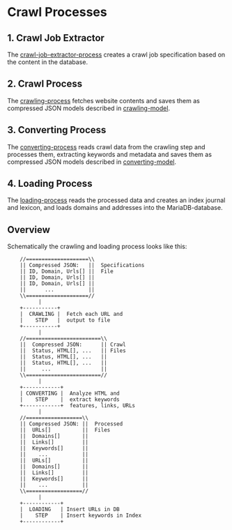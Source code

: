# Crawl Processes

## 1. Crawl Job Extractor

The [crawl-job-extractor-process](crawl-job-extractor-process/) creates a crawl job specification 
based on the content in the database.

## 2. Crawl Process

The [crawling-process](crawling-process/) fetches website contents and saves them
as compressed JSON models described in [crawling-model](../crawl-models/crawling-model/).

## 3. Converting Process

The [converting-process](converting-process/) reads crawl data from the crawling step and 
processes them, extracting keywords and metadata and saves them as compressed JSON models 
described in [converting-model](../crawl-models/converting-model/).

## 4. Loading Process

The [loading-process](loading-process/) reads the processed data and creates an index journal
and lexicon, and loads domains and addresses into the MariaDB-database.

## Overview 

Schematically the crawling and loading process looks like this:

```
    //====================\\
    || Compressed JSON:   ||  Specifications
    || ID, Domain, Urls[] ||  File
    || ID, Domain, Urls[] ||
    || ID, Domain, Urls[] ||
    ||      ...           ||
    \\====================//
          |
    +-----------+  
    |  CRAWLING |  Fetch each URL and 
    |    STEP   |  output to file
    +-----------+
          |
    //========================\\
    ||  Compressed JSON:      || Crawl
    ||  Status, HTML[], ...   || Files
    ||  Status, HTML[], ...   ||
    ||  Status, HTML[], ...   ||
    ||     ...                ||
    \\========================//
          |
    +------------+
    | CONVERTING |  Analyze HTML and 
    |    STEP    |  extract keywords 
    +------------+  features, links, URLs
          |
    //==================\\
    || Compressed JSON: ||  Processed
    ||  URLs[]          ||  Files
    ||  Domains[]       ||
    ||  Links[]         ||  
    ||  Keywords[]      ||
    ||    ...           ||
    ||  URLs[]          ||
    ||  Domains[]       ||
    ||  Links[]         ||    
    ||  Keywords[]      ||
    ||    ...           ||
    \\==================//
          |
    +------------+
    |  LOADING   | Insert URLs in DB
    |    STEP    | Insert keywords in Index
    +------------+    
    
```